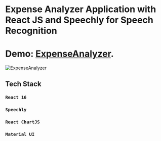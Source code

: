 # Expense Analyzer Application with React JS and Speechly for Speech Recognition 

# Demo: [ExpenseAnalyzer](https://mojtaba-shahverdi.github.io/ExpenseAnalyzer/).

![ExpenseAnalyzer](https://user-images.githubusercontent.com/91985158/206906746-25208da3-ec11-440a-a3de-2c680548bf46.png)

## Tech Stack

### `React 16`
### `Speechly`
### `React ChartJS`
### `Material UI`


